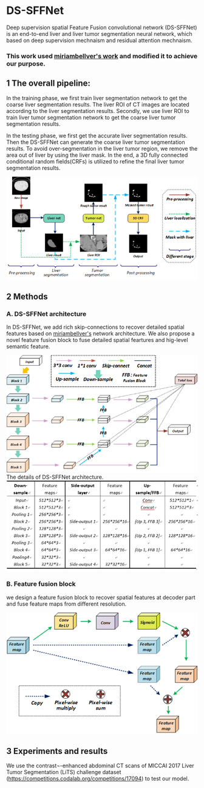 # DS-SFFNet
Deep supervision spatial Feature Fusion convolutional network (DS-SFFNet) is an end-to-end liver and liver tumor segmentation neural network, which based on deep supervision mechnaism and residual attention mechnaism. 

### This work used [miriambellver's work](https://github.com/imatge-upc/liverseg-2017-nipsws) and modified it to achieve our purpose.


## 1 The overall pipeline:

In the training phase, we first train liver segmentation network to get the coarse liver segmentation results. The liver ROI of CT images are located according to the liver segmentation results. Secondly, we use liver ROI to train liver tumor segmentation network to get the coarse liver tumor segmentation results. 

In the testing phase, we first get the accurate liver segmentation results. Then the DS-SFFNet can generate the coarse liver tumor segmentation results. To avoid over-segmentation in the liver tumor region, we remove the area out of liver by using the liver mask. In the end, a 3D fully connected conditional random fields(CRFs) is utilized to refine the final liver tumor segmentation results. 

![figure1](https://github.com/LTYUnique/DS-SFFNet/blob/master/images/figure%202.png)

## 2 Methods
### A. DS-SFFNet architecture
In DS-SFFNet, we add rich skip-connections to recover detailed spatial features based on [miriambellver's](https://github.com/imatge-upc/liverseg-2017-nipsws) network architecture. We also propose a novel feature fusion block to fuse detailed spatial feartures and hig-level semantic feature.

![figure2](https://github.com/LTYUnique/DS-SFFNet/blob/master/images/figure%203.png)
The details of DS-SFFNet architecture.
![figure5](https://github.com/LTYUnique/DS-SFFNet/blob/master/images/figure%205.png)


### B. Feature fusion block
we design a feature fusion block to recover spatial features at decoder part and fuse feature maps from different resolution. 

![figure3](https://github.com/LTYUnique/DS-SFFNet/blob/master/images/figure%204.png)


## 3 Experiments and results

We use the contrast¬-enhanced abdominal CT scans of MICCAI 2017 Liver Tumor Segmentation (LiTS) challenge dataset (https://competitions.codalab.org/competitions/17094) to test our model.

